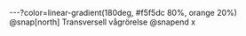 ---?color=linear-gradient(180deg, #f5f5dc 80%, orange 20%)
@snap[north]
Transversell vågrörelse
@snapend
x